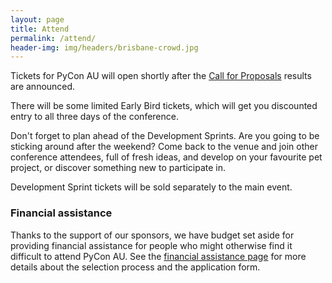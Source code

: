 ```yaml
---
layout: page
title: Attend
permalink: /attend/
header-img: img/headers/brisbane-crowd.jpg
---
```


Tickets for PyCon AU will open shortly after the [Call for Proposals](/speak/)
results are announced.

There will be some limited Early Bird tickets, which will get you discounted
entry to all three days of the conference.

Don't forget to plan ahead of the Development Sprints. Are you going to be
sticking around after the weekend? Come back to the venue and join other
conference attendees, full of fresh ideas, and develop on your favourite pet
project, or discover something new to participate in.

Development Sprint tickets will be sold separately to the main event.

### Financial assistance

Thanks to the support of our sponsors, we have budget set aside for providing financial assistance for people who might otherwise find it difficult to attend PyCon AU. See the [financial assistance page](/finaid/) for more details about the selection process and the application form.
